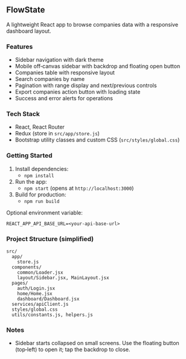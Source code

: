 ## FlowState

A lightweight React app to browse companies data with a responsive dashboard layout.

### Features

- Sidebar navigation with dark theme
- Mobile off‑canvas sidebar with backdrop and floating open button
- Companies table with responsive layout
- Search companies by name
- Pagination with range display and next/previous controls
- Export companies action button with loading state
- Success and error alerts for operations

### Tech Stack

- React, React Router
- Redux (store in `src/app/store.js`)
- Bootstrap utility classes and custom CSS (`src/styles/global.css`)

### Getting Started

1. Install dependencies:
   - `npm install`
2. Run the app:
   - `npm start` (opens at `http://localhost:3000`)
3. Build for production:
   - `npm run build`

Optional environment variable:

```
REACT_APP_API_BASE_URL=<your-api-base-url>
```

### Project Structure (simplified)

```
src/
  app/
    store.js
  components/
    common/Loader.jsx
    layout/Sidebar.jsx, MainLayout.jsx
  pages/
    auth/Login.jsx
    home/Home.jsx
    dashboard/Dashboard.jsx
  services/apiClient.js
  styles/global.css
  utils/constants.js, helpers.js
```

### Notes

- Sidebar starts collapsed on small screens. Use the floating button (top‑left) to open it; tap the backdrop to close.


